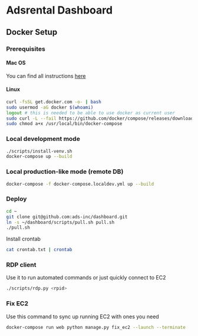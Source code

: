# Adsrental Dashboard

## Docker Setup

### Prerequisites

#### Mac OS

You can find all instructions [here](https://docs.docker.com/docker-for-mac/install/)

#### Linux

```bash
curl -fsSL get.docker.com -o- | bash
sudo usermod -aG docker $(whoami)
logout # this is needed to be able to use docker as current user
sudo curl -L --fail https://github.com/docker/compose/releases/download/1.18.0/run.sh -o /usr/local/bin/docker-compose
sudo chmod a+x /usr/local/bin/docker-compose
```

### Local development mode

```bash
./scripts/install-venv.sh
docker-compose up --build
```

### Local production-like mode (remote DB)

```bash
docker-compose -f docker-compose.localdev.yml up --build
```

### Deploy

```bash
cd ~
git clone git@github.com:ads-inc/dashboard.git
ln -s ~/dashboard/scripts/pull.sh pull.sh
./pull.sh
```

Install crontab

```bash
cat crontab.txt | crontab
```

### RDP client

Use it to run automated commands or just quickly connect to EC2

```bash
./scripts/rdp.py <rpid>
```

### Fix EC2

Use this command to sync up running EC2 with ones you need

```bash
docker-compose run web python manage.py fix_ec2 --launch --terminate
```
